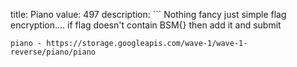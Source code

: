 title: Piano
value: 497
description: ```
Nothing fancy just simple flag encryption....
if flag doesn't contain BSM{} then add it and submit
```
piano - https://storage.googleapis.com/wave-1/wave-1-reverse/piano/piano